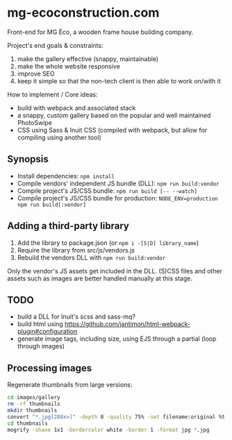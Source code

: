 mg-ecoconstruction.com
======================

Front-end for MG Éco, a wooden frame house building company.

Project's end goals & constraints:

1. make the gallery effective (snappy, maintainable)
2. make the whole website responsive
3. improve SEO
4. keep it simple so that the non-tech client is then able to work on/with it

How to implement / Core ideas:

* build with webpack and associated stack
* a snappy, custom gallery based on the popular and well maintained PhotoSwipe
* CSS using Sass & Inuit CSS (compiled with webpack, but allow for compiling using another tool)

## Synopsis

* Install dependencies: `npm install`
* Compile vendors' independent JS bundle (DLL): `npm run build:vendor`
* Compile project's JS/CSS bundle: `npm run build [-- --watch]`
* Compile project's JS/CSS bundle for production: `NODE_ENV=production npm run build[:vendor]`

## Adding a third-party library

1. Add the library to package.json (or `npm i -[S|D] library_name`)
2. Require the library from src/js/vendors.js
3. Rebuild the vendors DLL with `npm run build:vendor`

Only the vendor's JS assets get included in the DLL. (S)CSS files and other assets such as images are better handled manually at this stage.

## TODO

* build a DLL for Inuit's scss and sass-mq?
* build html using https://github.com/jantimon/html-webpack-plugin#configuration
* generate image tags, including size, using EJS through a partial (loop through images)

## Processing images

Regenerate thumbnails from large versions:

``` sh
cd images/gallery
rm -rf thumbnails
mkdir thumbnails
convert "*.jpg[288x>]" -depth 8 -quality 75% -set filename:original %t './thumbnails/%[filename:original].jpg'
cd thumbnails
mogrify -shave 1x1 -bordercolor white -border 1 -format jpg *.jpg
```
